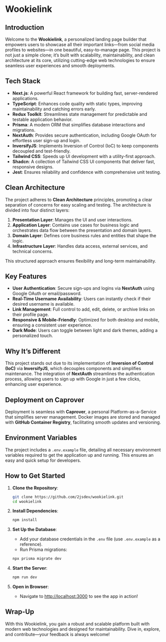 # Wookielink

## Introduction

Welcome to the **Wookielink**, a personalized landing page builder that empowers users to showcase all their important links—from social media profiles to websites—in one beautiful, easy-to-manage page. This project is not just a simple clone; it’s built with scalability, maintainability, and clean architecture at its core, utilizing cutting-edge web technologies to ensure seamless user experiences and smooth deployments.

## Tech Stack

- **Next.js**: A powerful React framework for building fast, server-rendered applications.
- **TypeScript**: Enhances code quality with static types, improving maintainability and catching errors early.
- **Redux Toolkit**: Streamlines state management for predictable and testable application behavior.
- **Prisma**: A modern ORM that simplifies database interactions and migrations.
- **NextAuth**: Provides secure authentication, including Google OAuth for effortless user sign-up and login.
- **InversifyJS**: Implements Inversion of Control (IoC) to keep components decoupled and test-friendly.
- **Tailwind CSS**: Speeds up UI development with a utility-first approach.
- **Shadcn**: A collection of Tailwind CSS UI components that deliver fast, responsive designs.
- **Jest**: Ensures reliability and confidence with comprehensive unit testing.

## Clean Architecture

The project adheres to **Clean Architecture** principles, promoting a clear separation of concerns for easy scaling and testing. The architecture is divided into four distinct layers:

1. **Presentation Layer**: Manages the UI and user interactions.
2. **Application Layer**: Contains use cases for business logic and orchestrates data flow between the presentation and domain layers.
3. **Domain Layer**: Defines core business rules and entities that shape the logic.
4. **Infrastructure Layer**: Handles data access, external services, and technical concerns.

This structured approach ensures flexibility and long-term maintainability.

## Key Features

- **User Authentication**: Secure sign-ups and logins via **NextAuth** using Google OAuth or email/password.
- **Real-Time Username Availability**: Users can instantly check if their desired username is available.
- **Link Management**: Full control to add, edit, delete, or archive links on their profile page.
- **Responsive & Mobile-Friendly**: Optimized for both desktop and mobile, ensuring a consistent user experience.
- **Dark Mode**: Users can toggle between light and dark themes, adding a personalized touch.

## Why It’s Different

This project stands out due to its implementation of **Inversion of Control (IoC)** via **InversifyJS**, which decouples components and simplifies maintenance. The integration of **NextAuth** streamlines the authentication process, allowing users to sign up with Google in just a few clicks, enhancing user experience.

## Deployment on Caprover

Deployment is seamless with **Caprover**, a personal Platform-as-a-Service that simplifies server management. Docker images are stored and managed with **GitHub Container Registry**, facilitating smooth updates and versioning.

## Environment Variables

The project includes a `.env.example` file, detailing all necessary environment variables required to get the application up and running. This ensures an easy and quick setup for developers.

## How to Get Started

1. **Clone the Repository**:

   ```bash
   git clone https://github.com/2jsdev/wookielink.git
   cd wookielink
   ```

2. **Install Dependencies**:

   ```bash
   npm install
   ```

3. **Set Up the Database**:

   - Add your database credentials in the `.env` file (use `.env.example` as a reference).
   - Run Prisma migrations:

   ```bash
   npx prisma migrate dev
   ```

4. **Start the Server**:

   ```bash
   npm run dev
   ```

5. **Open in Browser**:
   - Navigate to [http://localhost:3000](http://localhost:3000) to see the app in action!

## Wrap-Up

With this Wookielink, you gain a robust and scalable platform built with modern web technologies and designed for maintainability. Dive in, explore, and contribute—your feedback is always welcome!
